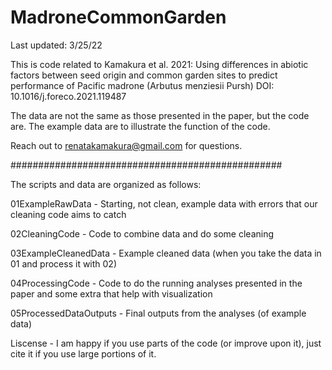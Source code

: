 # MadroneCommonGarden

Last updated: 3/25/22

This is code related to Kamakura et al. 2021: 
Using differences in abiotic factors between seed origin and common garden sites to predict performance of Pacific madrone (Arbutus menziesii Pursh)
DOI: 10.1016/j.foreco.2021.119487 

The data are not the same as those presented in the paper, but the code are. The
example data are to illustrate the function of the code. 

Reach out to renatakamakura@gmail.com for questions. 


#################################################

The scripts and data are organized as follows: 

01ExampleRawData - Starting, not clean, example data with errors that our cleaning code aims to catch

02CleaningCode - Code to combine data and do some cleaning

03ExampleCleanedData - Example cleaned data (when you take the data in 01 and process it with 02)

04ProcessingCode - Code to do the running analyses presented in the paper and some extra that help with visualization

05ProcessedDataOutputs - Final outputs from the analyses (of example data)

Liscense - I am happy if you use parts of the code (or improve upon it), just cite
it if you use large portions of it. 
